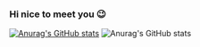 ### Hi nice to meet you 😉 

[![Anurag's GitHub stats](https://github-readme-stats.vercel.app/api?username=SkillerEnte)](https://github.com/anuraghazra/github-readme-stats)
![Anurag's GitHub stats](https://github-readme-stats.vercel.app/api?username=anuraghazra&show_icons=true&theme=radical)

